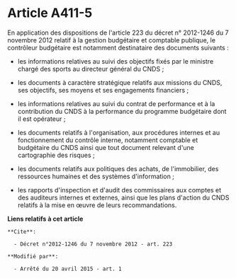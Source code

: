 # Article A411-5

En application des dispositions de l'article 223 du décret n° 2012-1246 du 7 novembre 2012 relatif à la gestion budgétaire et
comptable publique, le contrôleur budgétaire est notamment destinataire des documents suivants :

- les informations relatives au suivi des objectifs fixés par le ministre chargé des sports au directeur général du CNDS ;

- les documents à caractère stratégique relatifs aux missions du CNDS, ses objectifs, ses moyens et ses engagements
financiers ;

- les informations relatives au suivi du contrat de performance et à la contribution du CNDS à la performance du programme
budgétaire dont il est opérateur ;

- les documents relatifs à l'organisation, aux procédures internes et au fonctionnement du contrôle interne, notamment
comptable et budgétaire du CNDS ainsi que tout document relevant d'une cartographie des risques ;

- les documents relatifs aux politiques des achats, de l'immobilier, des ressources humaines et des systèmes d'information ;

- les rapports d'inspection et d'audit des commissaires aux comptes et des auditeurs internes et externes, ainsi que les
plans d'action du CNDS relatifs à la mise en œuvre de leurs recommandations.

**Liens relatifs à cet article**

	**Cite**:

	  - Décret n°2012-1246 du 7 novembre 2012 - art. 223

	**Modifié par**:

	  - Arrêté du 20 avril 2015 - art. 1

